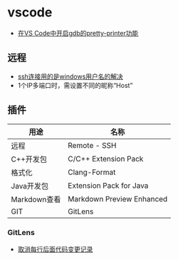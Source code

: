 # vscode
* [在VS Code中开启gdb的pretty-printer功能](https://blog.csdn.net/yanxiangtianji/article/details/80579236)

## 远程
* [ssh连接用的是windows用户名的解决](https://blog.csdn.net/LittleSeedling/article/details/120606054)
* 1个IP多端口时，需设置不同的昵称“Host”

## 插件
| 用途 | 名称 |
| - | - |
| 远程 | Remote - SSH |
| C++开发包 | C/C++ Extension Pack |
| 格式化 | Clang-Format |
| Java开发包 | Extension Pack for Java |
| Markdown查看 | Markdown Preview Enhanced |
| GIT | GitLens |

### GitLens
* [取消每行后面代码变更记录](https://blog.csdn.net/z284949127/article/details/111297448)

